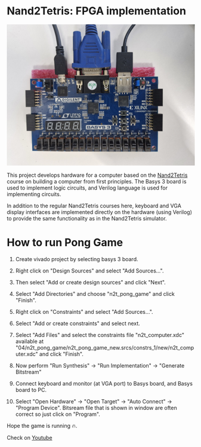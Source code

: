 # Nand2Tetris: FPGA implementation

<img title="a title" alt="Alt text" src="./images/basys_board.jpg">

This project develops hardware for a computer based on the [Nand2Tetris](https://www.nand2tetris.org) course on building a computer from first principles. The Basys 3 board is used to implement logic circuits, and Verilog language is used for implementing circuits.

In addition to the regular Nand2Tetris courses here, keyboard and VGA display interfaces are implemented directly on the hardware (using Verilog) to provide the same functionality as in the Nand2Tetris simulator.

# How to run Pong Game

1. Create vivado project by selecting basys 3 board.

2. Right click on "Design Sources" and select "Add Sources...". 

3. Then select "Add or create design sources" and click "Next". 

4. Select "Add Directories" and choose "n2t_pong_game" and click "Finish".

5. Right click on "Constraints" 
and select "Add Sources...". 

6. Select "Add or create constraints" and select next.

7. Select "Add Files" and select the constraints file  "n2t_computer.xdc" available at "04/n2t_pong_game/n2t_pong_game_new.srcs/constrs_1/new/n2t_computer.xdc" and click "Finish".

8. Now perform "Run Synthesis" &rarr; "Run Implementation" &rarr; "Generate Bitstream"

9. Connect keyboard and monitor (at VGA port) to Basys board, and Basys board to PC.

10. Select "Open Hardware" &rarr; "Open Target" &rarr; "Auto Connect" &rarr; "Program Device". Bitsream file that is shown in window are often correct so just click on "Program". 

Hope the game is running :fire:.

Check on [Youtube](https://youtu.be/c2e3QnLzx_o?feature=shared)